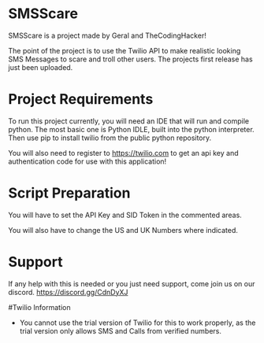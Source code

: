 # SMSScare

SMSScare is a project made by Geral and TheCodingHacker!

The point of the project is to use the Twilio API to make realistic looking SMS Messages to scare and troll other users.
The projects first release has just been uploaded.

# Project Requirements

To run this project currently, you will need an IDE that will run and compile python. The most basic one is Python IDLE, built into the python interpreter. Then use pip to install twilio from the public python repository.

You will also need to register to https://twilio.com to get an api key and authentication code for use with this application!

# Script Preparation

You will have to set the API Key and SID Token in the commented areas.

You will also have to change the US and UK Numbers where indicated.

# Support

If any help with this is needed or you just need support, come join us on our discord. https://discord.gg/CdnDyXJ

#Twilio Information

* You cannot use the trial version of Twilio for this to work properly, as the trial version only allows SMS and Calls from verified numbers.
